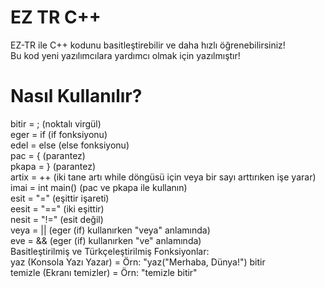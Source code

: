# EZ TR C++
EZ-TR ile C++ kodunu basitleştirebilir ve daha hızlı öğrenebilirsiniz!<br />
Bu kod yeni yazılımcılara yardımcı olmak için yazılmıştır!

# Nasıl Kullanılır?
bitir = ; (noktalı virgül)<br />
eger = if (if fonksiyonu)<br />
edel = else (else fonksiyonu)<br />
pac = { (parantez)<br />
pkapa = } (parantez)<br />
artix = ++ (iki tane artı while döngüsü için veya bir sayı arttırıken işe yarar)<br />
imai = int main() (pac ve pkapa ile kullanın)<br />
esit = "=" (eşittir işareti)<br />
eesit = "==" (iki eşittir)<br />
nesit = "!=" (esit değil)<br />
veya = || (eger (if) kullanırken "veya" anlamında)<br />
eve = && (eger (if) kullanırken "ve" anlamında)<br />
Basitleştirilmiş ve Türkçeleştirilmiş Fonksiyonlar:<br />
yaz (Konsola Yazı Yazar) = Örn: "yaz("Merhaba, Dünya!") bitir<br />
temizle (Ekranı temizler) = Örn: "temizle bitir"
